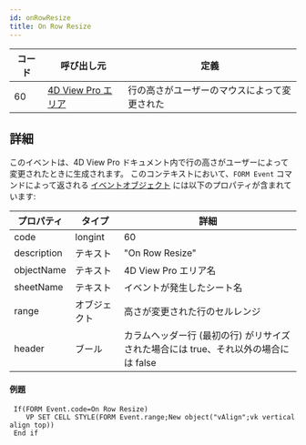 ```yaml
---
id: onRowResize
title: On Row Resize
---
```


| コード | 呼び出し元                                                  | 定義                     |
| --- | ------------------------------------------------------ | ---------------------- |
| 60  | [4D View Pro エリア](FormObjects/viewProArea_overview.md) | 行の高さがユーザーのマウスによって変更された |


## 詳細

このイベントは、4D View Pro ドキュメント内で行の高さがユーザーによって変更されたときに生成されます。 このコンテキストにおいて、`FORM Event` コマンドによって返される [イベントオブジェクト](overview.md#イベントオブジェクト) には以下のプロパティが含まれています:

| プロパティ       | タイプ     | 詳細                                                |
| ----------- | ------- | ------------------------------------------------- |
| code        | longint | 60                                                |
| description | テキスト    | "On Row Resize"                                   |
| objectName  | テキスト    | 4D View Pro エリア名                                  |
| sheetName   | テキスト    | イベントが発生したシート名                                     |
| range       | オブジェクト  | 高さが変更された行のセルレンジ                                   |
| header      | ブール     | カラムヘッダー行 (最初の行) がリサイズされた場合には true、それ以外の場合には false |

#### 例題

```4d
 If(FORM Event.code=On Row Resize)
    VP SET CELL STYLE(FORM Event.range;New object("vAlign";vk vertical align top))
 End if
```